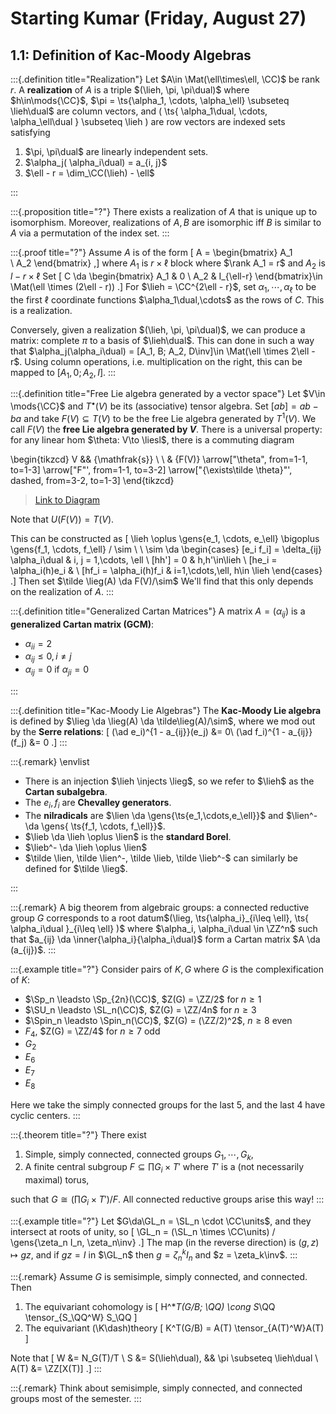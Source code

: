 # Starting Kumar (Friday, August 27)

## 1.1: Definition of Kac-Moody Algebras

:::{.definition title="Realization"}
Let $A\in \Mat(\ell\times\ell, \CC)$ be rank $r$.
A **realization** of $A$ is a triple $(\lieh, \pi, \pi\dual)$ where $h\in\mods{\CC}$, $\pi = \ts{\alpha_1, \cdots, \alpha_\ell} \subseteq \lieh\dual$ are column vectors, and \( \ts{ \alpha_1\dual, \cdots, \alpha_\ell\dual } \subseteq \lieh \) are row vectors are indexed sets satisfying

1.  $\pi, \pi\dual$ are linearly independent sets.
2. $\alpha_j( \alpha_i\dual) = a_{i, j}$
3. $\ell - r = \dim_\CC(\lieh) - \ell$

:::

:::{.proposition title="?"}
There exists a realization of $A$ that is unique up to isomorphism.
Moreover, realizations of $A, B$ are isomorphic iff $B$ is similar to $A$ via a permutation of the index set.
:::

:::{.proof title="?"}
Assume $A$ is of the form 
\[
A = 
\begin{bmatrix}
A_1  
\\
A_2
\end{bmatrix}
,\]
where $A_1$ is $r\times \ell$ block where $\rank A_1 = r$ and $A_2$ is $l-r\times \ell$
Set 
\[
C \da 
\begin{bmatrix}
A_1 & 0 
\\
A_2 & I_{\ell-r}
\end{bmatrix}\in \Mat(\ell \times (2\ell - r))
.\]
For $\lieh = \CC^{2\ell - r}$, set $\alpha_1, \cdots, \alpha_\ell$ to be the first $\ell$ coordinate functions $\alpha_1\dual,\cdots$ as the rows of $C$.
This is a realization.

Conversely, given a realization $(\lieh, \pi, \pi\dual)$, we can produce a matrix: complete $\pi$ to a basis of $\lieh\dual$.
This can done in such a way that $\alpha_j(\alpha_i\dual) = [A_1, B; A_2, D\inv]\in \Mat(\ell \times 2\ell -r$.
Using column operations, i.e. multiplication on the right, this can be mapped to $[A_1, 0; A_2, I]$.
:::

:::{.definition title="Free Lie algebra generated by a vector space"}
Let $V\in \mods{\CC}$ and $T^\bullet(V)$ be its (associative) tensor algebra.
Set $[ab] = ab-ba$ and take $F(V) \subseteq T(V)$ to be the free Lie algebra generated by $T^1(V)$.
We call $F(V)$ the **free Lie algebra generated by $V$**.
There is a universal property: for any linear hom $\theta: V\to \liesl$, there is a commuting diagram

\begin{tikzcd}
	V && {\mathfrak{s}} \\
	\\
	& {F(V)}
	\arrow["\theta", from=1-1, to=1-3]
	\arrow["F"', from=1-1, to=3-2]
	\arrow["{\exists\tilde \theta}"', dashed, from=3-2, to=1-3]
\end{tikzcd}

> [Link to Diagram](https://q.uiver.app/?q=WzAsMyxbMCwwLCJWIl0sWzIsMCwiXFxtYXRoZnJha3tzfSJdLFsxLDIsIkYoVikiXSxbMCwxLCJcXHRoZXRhIl0sWzAsMiwiRiIsMl0sWzIsMSwiXFxleGlzdHNcXHRpbGRlIFxcdGhldGEiLDIseyJzdHlsZSI6eyJib2R5Ijp7Im5hbWUiOiJkYXNoZWQifX19XV0=)

Note that $U(F(V)) = T(V)$.

This can be constructed as 
\[
\lieh \oplus \gens{e_1, \cdots, e_\ell} \bigoplus \gens{f_1, \cdots, f_\ell} / \sim
\\ \\
\sim \da
\begin{cases}
[e_i f_i] = \delta_{ij} \alpha_i\dual & i, j = 1,\cdots, \ell 
\\
[hh'] = 0 & h,h'\in\lieh
\\
[he_i = \alpha_i(h)e_i & 
\\
[hf_i = \alpha_i(h)f_i & i=1,\cdots,\ell, h\in \lieh
\end{cases}
.\]
Then set $\tilde \lieg(A) \da F(V)/\sim$
We'll find that this only depends on the realization of $A$.
:::

:::{.definition title="Generalized Cartan Matrices"}
A matrix $A = (\alpha_{ij})$ is a **generalized Cartan matrix (GCM)**:

- $\alpha_{ii} = 2$
- $\alpha_{ij} \leq 0, i\neq j$
- $\alpha_{ij} = 0$ if $\alpha_{ji} =0$

:::

:::{.definition title="Kac-Moody Lie Algebras"}
The **Kac-Moody Lie algebra** is defined by $\lieg \da \lieg(A) \da \tilde\lieg(A)/\sim$, where we mod out by the **Serre relations**:
\[
(\ad e_i)^{1 - a_{ij}}(e_j) &= 0\\
(\ad f_i)^{1 - a_{ij}}(f_j) &= 0
.\]
:::

:::{.remark}
\envlist

- There is an injection $\lieh \injects \lieg$, so we refer to $\lieh$ as the **Cartan subalgebra**.
- The $e_i, f_i$ are **Chevalley generators**.
- The **nilradicals** are $\lien \da \gens{\ts{e_1,\cdots,e_\ell}}$ and $\lien^- \da \gens{ \ts{f_1, \cdots, f_\ell}}$.
- $\lieb \da \lieh \oplus \lien$ is the **standard Borel**.
- $\lieb^- \da \lieh \oplus \lien$
- $\tilde \lien, \tilde \lien^-, \tilde \lieb, \tilde \lieb^-$ can similarly be defined for $\tilde \lieg$.

:::

:::{.remark}
A big theorem from algebraic groups: a connected reductive group $G$ corresponds to a root datum$(\lieg, \ts{\alpha_i}_{i\leq \ell}, \ts{ \alpha_i\dual }_{i\leq \ell} )$ where $\alpha_i, \alpha_i\dual \in \ZZ^n$ such that $a_{ij} \da \inner{\alpha_i}{\alpha_i\dual}$ form a Cartan matrix $A \da (a_{ij})$.
:::

:::{.example title="?"}
Consider pairs of $K, G$ where $G$ is the complexification of $K$:

- $\Sp_n \leadsto \Sp_{2n}(\CC)$, $Z(G) = \ZZ/2$ for $n\geq 1$
- $\SU_n \leadsto \SL_n(\CC)$, $Z(G) = \ZZ/4n$ for $n\geq 3$
- $\Spin_n \leadsto \Spin_n(\CC)$, $Z(G) = (\ZZ/2)^2$, $n\geq 8$ even
- $F_4$, $Z(G) = \ZZ/4$ for $n\geq 7$ odd
- $G_2$
- $E_6$
- $E_7$
- $E_8$

Here we take the simply connected groups for the last 5, and the last 4 have cyclic centers.
:::

:::{.theorem title="?"}
There exist

1. Simple, simply connected, connected groups $G_1, \cdots, G_k$,
2. A finite central subgroup $F \subseteq \prod G_i \times T'$ where $T'$ is a (not necessarily maximal) torus,

such that $G\cong (\prod G_i \times T')/F$.
All connected reductive groups arise this way!
:::

:::{.example title="?"}
Let $G\da\GL_n = \SL_n \cdot \CC\units$, and they intersect at roots of unity, so 
\[
\GL_n = (\SL_n \times \CC\units) / \gens{\zeta_n I_n, \zeta_n\inv}
.\]
The map (in the reverse direction) is $(g, z)\mapsto gz$, and if $gz= I$ in $\GL_n$ then $g = \zeta_n^k I_n$ and $z = \zeta_k\inv$.
:::

:::{.remark}
Assume $G$ is semisimple, simply connected, and connected.
Then

1. The equivariant cohomology is
\[
H^*_T(G/B; \QQ) \cong S_\QQ \tensor_{S_\QQ^W} S_\QQ
\]
2. The equivariant \(\K\dash\)theory 
\[
K^T(G/B) = A(T) \tensor_{A(T)^W}A(T)
\]

Note that 
\[
W &= N_G(T)/T \\
S &= S(\lieh\dual), && \pi \subseteq \lieh\dual \\
A(T) &= \ZZ[X(T)]
.\]
:::

:::{.remark}
Think about semisimple, simply connected, and connected groups most of the semester.
:::


